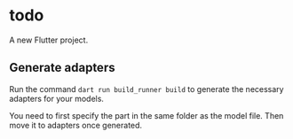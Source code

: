 # todo

A new Flutter project.

## Generate adapters

Run the command `dart run build_runner build` to generate the necessary adapters for
your models.

You need to first specify the part in the same folder as the model file. Then move it to adapters
once generated.
